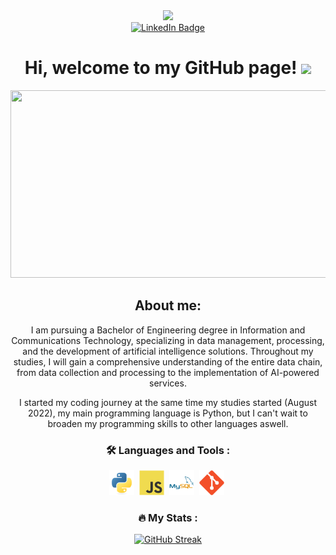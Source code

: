 <div id="header" align="center">
  <img src="https://giphy.com/gifs/design-motion-cinema4d-l41lZMazzdfs4sGtO" width="100"/>
</div>
<div id="badges" align="center">
  <a href="https://www.linkedin.com/in/benjam-alander-36aa38198/">
    <img src="https://img.shields.io/badge/LinkedIn-blue?style=for-the-badge&logo=linkedin&logoColor=white" alt="LinkedIn Badge"/>
  </a>
<h1>
  Hi, welcome to my GitHub page!
  <img src="https://media.giphy.com/media/hvRJCLFzcasrR4ia7z/giphy.gif" width="30px"/>
</h1>
<div align="center">
  <img src="https://media.giphy.com/media/dWesBcTLavkZuG35MI/giphy.gif" width="600" height="300"/>
</div>

## About me:
I am pursuing a Bachelor of Engineering degree in Information and Communications Technology, specializing in data management, processing, and the development of artificial intelligence solutions. Throughout my studies, I will gain a comprehensive understanding of the entire data chain, from data collection and processing to the implementation of AI-powered services.

I started my coding journey at the same time my studies started (August 2022), my main programming language is Python, but I can't wait to broaden my programming skills to other languages aswell.

### :hammer_and_wrench: Languages and Tools :
  
  <div>
   <img src="https://github.com/devicons/devicon/blob/master/icons/python/python-original.svg" title="Python" **alt="Python" width="40" height="40"/>&nbsp;
  <img src="https://github.com/devicons/devicon/blob/master/icons/javascript/javascript-original.svg" title="JavaScript" alt="JavaScript" width="40" height="40"/>&nbsp;
  <img src="https://github.com/devicons/devicon/blob/master/icons/mysql/mysql-original-wordmark.svg" title="MySQL"  alt="MySQL" width="40" height="40"/>&nbsp;
  <img src="https://github.com/devicons/devicon/blob/master/icons/git/git-original.svg" title="Git" **alt="Git" width="40" height="40"/>&nbsp;
</div>


### :fire: My Stats :
  [![GitHub Streak](http://github-readme-streak-stats.herokuapp.com?user=BenjamAlander&theme=dark&background=000000)](https://git.io/streak-stats)
